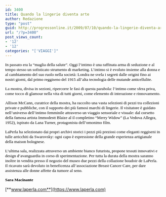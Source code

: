 ```yaml
---
id: 3400
title: Quando la lingerie diventa arte
author: Redazione
type: "post"
guid: http://progressonline.it/2009/07/10/quando-la-lingerie-diventa-arte/
url: "/?p=3400"
post_views_count:
- '12'
- '12'
categories: "['VIAGGI']"
---
```


<span style="font-size: 10pt; font-family: Tahoma"><font color="#000000">In passato era la “maglia della salute”. Oggi l’intimo è una raffinata arma di seduzione e al tempo stesso un sofisticato strumento di marketing. L’intimo si è evoluto insieme alla donna e al cambiamento del suo ruolo nella società: Londra ne svela i segreti dalle origini fino ai nostri giorni, dal primo reggiseno del 1915 all’alta tecnologia delle mutande anticellulite.</font></span>

<span style="font-size: 10pt; font-family: Tahoma"><font color="#000000">La mostra, divisa in sezioni, ripercorre le fasi di questa parabola: l’intimo come sfera priva, come tocco di glamour nella vita di tutti giorni, come elemento di interazione e rinnovamento.</font></span>

<span style="font-size: 10pt; font-family: Tahoma"><font color="#000000">Allison McCann, curatrice della mostra, ha raccolto una vasta selezioni di pezzi tra collezioni private e pubbliche, con il supporto dei più famosi marchi di lingerie. Il visitatore è guidato nell’universo dell’intimo femminile attraverso un viaggio sensoriale e visuale: dal corsetto della famosa artista Immodestt Blaize al il completino “Merry Widow” (La Vedova Allegra, 1952), ispirato da Lana Turner, protagonista dell’omonimo film. </font></span>

<span style="font-size: 10pt; font-family: Tahoma"><font color="#000000">LaPerla ha selezionato dai propri archivi storici i pezzi più preziosi come eleganti reggiseni in tulle arricchiti da Swarovsky: ogni capo è espressione della grande esperienza artigianale della maison bolognese.</font></span>

<span style="font-size: 10pt; font-family: Tahoma"><font color="#000000">L’ultima sala, realizzata attraverso un ambiente bianco futurista, propone tessuti innovativi e design d’avanguardia in corso di sperimentazione. </font></span><span style="font-size: 10pt; font-family: Tahoma"><font color="#000000">Per tutta la durata della mostra saranno inoltre in vendita presso il negozio del museo due pezzi della collazione boudoir de LaPerla. Il ricavato sarà devoluto in beneficenza all’associazione Breast<span> </span>Cancer Care, per dare assistenza alle donne affette da tumore al seno.</font></span>

<span style="font-size: 10pt; font-family: Tahoma"><font color="#000000">**Sara Macinante**</font></span><span style="font-size: 10pt; font-family: Tahoma"><font color="#000000"> </font></span>

[**www.laperla.com**](https://www.laperla.com)